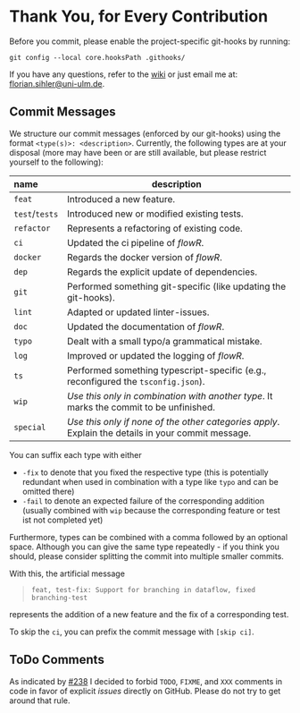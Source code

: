 # Thank You, for Every Contribution

Before you commit, please enable the project-specific git-hooks by running:

```shell
git config --local core.hooksPath .githooks/
```

If you have any questions, refer to the [wiki](https://github.com/Code-Inspect/flowr/wiki) or just email me at: <florian.sihler@uni-ulm.de>.


## Commit Messages

We structure our commit messages (enforced by our git-hooks) using the format `<type(s)>: <description>`.
Currently, the following types are at your disposal (more may have been or are still available, but please restrict yourself to the following):


| name           | description                                                                                        |
|:---------------|----------------------------------------------------------------------------------------------------|
| `feat`         | Introduced a new feature.                                                                          |
| `test`/`tests` | Introduced new or modified existing tests.                                                         | 
| `refactor`     | Represents a refactoring of existing code.                                                         |
| `ci`           | Updated the ci pipeline of *flowR*.                                                                |
| `docker`       | Regards the docker version of *flowR*.                                                             |
| `dep`          | Regards the explicit update of dependencies.                                                       |
| `git`          | Performed something git-specific (like updating the git-hooks).                                    |
| `lint`         | Adapted or updated linter-issues.                                                                  |
| `doc`          | Updated the documentation of *flowR*.                                                              |
| `typo`         | Dealt with a small typo/a grammatical mistake.                                                     |
| `log`          | Improved or updated the logging of *flowR*.                                                        |
| `ts`           | Performed something typescript-specific (e.g., reconfigured the `tsconfig.json`).                  |
| `wip`          | *Use this only in combination with another type*. It marks the commit to be unfinished.            |
| `special`      | *Use this only if none of the other categories apply*. Explain the details in your commit message. |


You can suffix each type with either 

* `-fix` to denote that you fixed the respective type (this is potentially redundant when used in combination with a type like `typo` and can be omitted there)  
* `-fail` to denote an expected failure of the corresponding addition (usually combined with `wip` because the corresponding feature or test ist not completed yet)

Furthermore, types can be combined with a comma followed by an optional space.
Although you can give the same type repeatedly - if you think you should, please consider splitting the commit into multiple smaller commits.


With this, the artificial message

> `feat, test-fix: Support for branching in dataflow, fixed branching-test`
 
represents the addition of a new feature and the fix of a corresponding test.  

To skip the `ci`, you can prefix the commit message with `[skip ci]`.


## ToDo Comments

As indicated by [#238](https://github.com/Code-Inspect/flowr/issues/238) I decided to forbid `TODO`, `FIXME`, and `XXX` comments in code in favor of explicit *issues* directly on GitHub. Please do not try to get around that rule.
